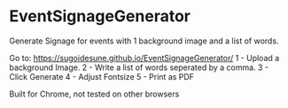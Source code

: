 # EventSignageGenerator
Generate Signage for events with 1 background image and a list of words.

Go to: https://sugoidesune.github.io/EventSignageGenerator/
1 - Upload a background Image.
2 - Write a list of words seperated by a comma.
3 - Click Generate
4 - Adjust Fontsize
5 - Print as PDF 


Built for Chrome, not tested on other browsers
